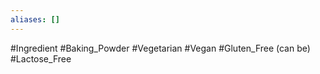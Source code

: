 ```yaml
---
aliases: []
---
```

#Ingredient
#Baking_Powder
#Vegetarian
#Vegan
#Gluten_Free (can be)
#Lactose_Free
